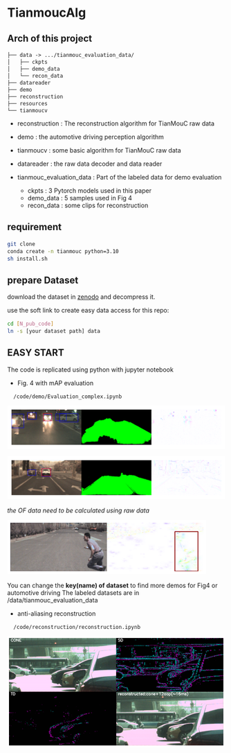 # TianmoucAlg

## Arch of this project

```
├── data -> .../tianmouc_evaluation_data/
│   ├── ckpts
│   ├── demo_data
│   └── recon_data
├── datareader
├── demo
├── reconstruction
├── resources
└── tianmoucv
```


- reconstruction : The reconstruction algorithm for TianMouC raw data
- demo         : the automotive driving perception algorithm
- tianmoucv  : some basic algorithm for TianMouC raw data
- datareader : the raw data decoder and data reader

- tianmouc_evaluation_data : Part of the labeled data for demo evaluation
  - ckpts  : 3 Pytorch models used in this paper
  - demo_data : 5 samples used in Fig 4
  - recon_data : some clips for reconstruction


## requirement

```bash
git clone  
conda create -n tianmouc python=3.10
sh install.sh
```
## prepare Dataset

download the dataset in [zenodo](https://doi.org/10.5281/zenodo.10602822) and decompress it.

use the soft link to create easy data access for this repo:

```bash
cd [N_pub_code]
ln -s [your dataset path] data
```

## EASY START

The code is replicated using python with jupyter notebook

- Fig. 4 with mAP evaluation
```
  /code/demo/Evaluation_complex.ipynb
```
  ![fig4e](./resources/Evaluation_complex.png)
  
  ![fig4e](./resources/Evaluation_flash.png)
  
  *the OF data need to be calculated using raw data*
  
  ![fig4e](./resources/Evaluation_OF.png)
  
You can change the  **key(name) of dataset** to find more demos for Fig4 or automotive driving 
The labeled datasets are in /data/tianmouc_evaluation_data
  
- anti-aliasing reconstruction
```
  /code/reconstruction/reconstruction.ipynb
```
  ![fig4e](./resources/Reconstruction.png)
  



